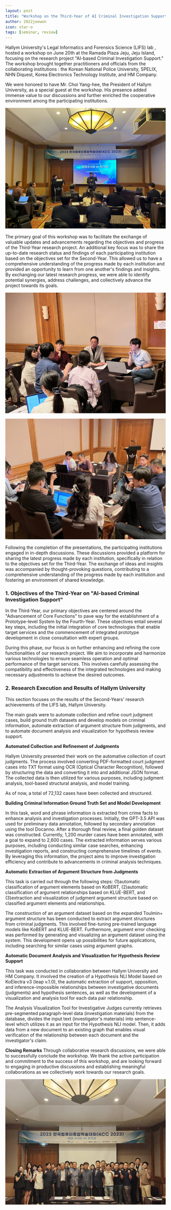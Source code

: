 ```yaml
---
layout: post
title: "Workshop on the Third-Year of AI Criminal Investigation Support Project"
author: 2022jeewon
icon: star-o
tags: [seminar, review]
---
```

Hallym University's Legal Informatics and Forensics Science (LIFS) lab , hosted a workshop on June 20th at the Ramada Plaza Jeju, Jeju Island, focusing on the research project "AI-based Criminal Investigation Support." The workshop brought together practitioners and officials from the collaborating institutions : the Korean National Police University, SPELIX, NHN Diquest, Korea Electronics Technology Institute, and HM Company.

We were honored to have Mr. Choi Yang-hee, the President of Hallym University, as a special guest at the workshop. His presence added immense value to our discussions and further enriched the cooperative environment among the participating institutions.

![workshop1](/img/news/workshop1.jpg)

The primary goal of this workshop was to facilitate the exchange of valuable updates and advancements regarding the objectives and progress of the Third-Year research project. An additional key focus was to share the up-to-date research status and findings of each participating institution based on the objectives set for the Second-Year. This allowed us to have a comprehensive understanding of the progress made by each institution and provided an opportunity to learn from one another's findings and insights. By exchanging our latest research progress, we were able to identify potential synergies, address challenges, and collectively advance the project towards its goals.

![workshop2](/img/news/workshop_discussion1.jpg)

![workshop3](/img/news/workshop_discussion2.jpg)

Following the completion of the presentations, the participating institutions engaged in in-depth discussions. These discussions provided a platform for sharing the latest progress made by each institution, specifically in relation to the objectives set for the Third-Year. The exchange of ideas and insights was accompanied by thought-provoking questions, contributing to a comprehensive understanding of the progress made by each institution and fostering an environment of shared knowledge.

### 1. Objectives of the Third-Year on "AI-based Criminal Investigation Support"

In the Third-Year, our primary objectives are centered around the "Advancement of Core Functions" to pave way for the establishment of a Prototype-level System by the Fourth-Year. These objectives entail several key steps, including the initial integration of core technologies that enable target services and the commencement of integrated prototype development in close consultation with expert groups.

During this phase, our focus is on further enhancing and refining the core functionalities of our research project. We aim to incorporate and harmonize various technologies to ensure seamless operation and optimal performance of the target services. This involves carefully assessing the compatibility and effectiveness of the integrated technologies and making necessary adjustments to achieve the desired outcomes.

### 2. Research Execution and Results of Hallym University

This section focuses on the results of the Second-Years' research achievements of the LIFS lab, Hallym University.

The main goals were to automate collection and refine court judgment cases, build ground truth datasets and develop models on criminal information, automate extraction of argument structure from judgments, and to automate document analysis and visualization for hypothesis review support. 


**Automated Collection and Refinement of Judgments**

Hallym University presented their work on the automative collection of court judgments.
The process involved converting PDF-formatted court judgment cases into TXT format using OCR (Optical Character Recognition), followed by structuring the data and converting it into and additional JSON format. The collected data is then utilized for various purposes, including judgment analysis, tool-based structural analysis, and model training.

As of now, a total of 72,132 cases have been collected and structured.

**Building Criminal Information Ground Truth Set and Model Development**

In this task, word and phrase information is extracted from crime facts to enhance analysis and investigation processes. Initially, the GPT-3.5 API was used for preliminary data annotation, followed by secondary annotation using the tool Docanno. After a thorough final review, a final golden dataset was constructed. 
Currently, 1,200 murder cases have been annotated, with a goal to expand to 2,600 cases. 
The extracted information serves various purposes, including conducting similar case searches, enhancing investigation reports, and constructing comprehensive timelines of events. By leveraging this information, the project aims to improve investigation efficiency and contribute to advancements in criminal analysis techniques.
 
**Automatic Extraction of Argument Structure from Judgments**

This task is carried out through the following steps: (1)automatic classification of argument elements based on KoBERT, (2)automatic classification of argument relationships based on KLUE-BERT, and (3)extraction and visualization of judgment argument structure based on classified argument elements and relationships.

The construction of an argument dataset based on the expanded Toulmin+ argument structure has been conducted to extract argument structures from criminal judgments. This involved fine-tuning pre-trained language models like KoBERT and KLUE-BERT. 
Furthermore, argument error checking was performed by generating and visualizing an argument dataset using the system. This development opens up possibilities for future applications, including searching for similar cases using argument graphs.

**Automatic Document Analysis and Visualization for Hypothesis Review Support**

This task was conducted in collaboration between Hallym University and HM Company. It involved the creation of a Hypothesis NLI Model based on KoElectra v3 (leap v.1.0), the automatic extraction of support, opposition, and inference-impossible relationships between investigative documents (judgments) and hypothesis sentences, as well as the development of a visualization and analysis tool for each data pair relationship.

The Analysis Visualization Tool for Investigative Judges currently retrieves pre-segmented paragraph-level data (investigation materials) from the database, divides the input text (investigator's materials) into sentence-level which utilizes it as an input for the Hypothesis NLI model. Then, it adds data from a new document to an existing graph that enables visual verification of the relationship between each document and the investigator's claim.

**Closing Remarks**
Through collaborative research discussions, we were able to successfully conclude the workshop. We thank the active participation and commitment to the success of this workshop, and are looking forward to engaging in productive discussions and establishing meaningful collaborations as we collectively work towards our research goals.

![workshopgroup](/img/news/workshop_group_photo.jpg)
